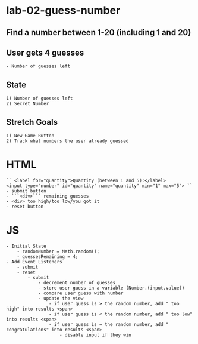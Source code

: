 # lab-02-guess-number

## Find a number between 1-20 (including 1 and 20)
## User gets 4 guesses
    - Number of guesses left
## State
    1) Number of guesses left
    2) Secret Number
## Stretch Goals
    1) New Game Button
    2) Track what numbers the user already guessed

# HTML  

    `` <label for="quantity">Quantity (between 1 and 5):</label>
    <input type="number" id="quantity" name="quantity" min="1" max="5"> ``
    - submit button
    - ```<div>``` remaining guesses
    - <div> too high/too low/you got it
    - reset button

# JS
    - Initial State
        - randomNumber = Math.random();
        - guessesRemaining = 4;
    - Add Event Listeners
        - submit
        - reset
            - submit
                - decrement number of guesses
                - store user guess in a variable (Number.(input.value))
                - compare user guess with number
                - update the view
                    - if user guess is > the random number, add " too high" into results <span>
                    - if user guess is < the random number, add " too low" into results <span>
                    - if user guess is = the random number, add " congratulations" into results <span>
                        - disable input if they win